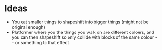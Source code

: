 # Ideas
- You eat smaller things to shapeshift into bigger things (might not be original enough)
- Platformer where you the things you walk on are different colours,
and you can then shapeshift so only collide with blocks of the same colour --
or something to that effect.
